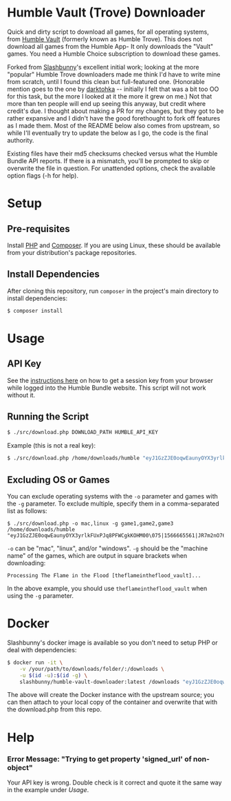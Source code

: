 # Humble Vault (Trove) Downloader

Quick and dirty script to download all games, for all operating
systems, from [Humble Vault](https://www.humblebundle.com/membership/collection) (formerly
known as Humble Trove). This does not download all games from the Humble App- It
only downloads the "Vault" games. You need a Humble Choice subscription to
download these games.

Forked from [Slashbunny](https://github.com/Slashbunny/humble-trove-downloader)'s excellent initial work; looking at the more "popular"
Humble Trove downloaders made me think I'd have to write mine from scratch, until
I found this clean but full-featured one. (Honorable mention goes to the one by
[darktohka](https://github.com/darktohka/HumbleTrove) -- initially I felt that was a bit too OO for this task, but the more
I looked at it the more it grew on me.)  Not that more than ten people will end
up seeing this anyway, but credit where credit's due. I thought about making a PR
for my changes, but they got to be rather expansive and I didn't have the good
forethought to fork off features as I made them.  Most of the README below also
comes from upstream, so while I'll eventually try to update the below as I go,
the code is the final authority.

Existing files have their md5 checksums checked versus what the Humble Bundle API
reports. If there is a mismatch, you'll be prompted to skip or overwrite the
file in question. For unattended options, check the available option flags (-h
for help).

# Setup

## Pre-requisites

Install [PHP](https://www.php.net/) and [Composer](https://getcomposer.org/). If
you are using Linux, these should be available from your distribution's package
repositories.

## Install Dependencies

After cloning this repository, run `composer` in the project's main directory
 to install dependencies:

```bash
$ composer install
```

# Usage

## API Key

See the [instructions here](https://github.com/talonius/hb-downloader/wiki/Using-Session-Information-From-Windows-For-hb-downloader) on
how to get a session key from your browser while logged into the Humble Bundle website. This script will not work without
it.

## Running the Script

```bash
$ ./src/download.php DOWNLOAD_PATH HUMBLE_API_KEY
```

Example (this is not a real key):

```bash
$ ./src/download.php /home/downloads/humble "eyJ1GzZJE0oqwEaunyOYX3yrlkFUxPJq8PFWCgkKOHM00\075|1566665561|JR7m2nO769sO2Je4C2fE"
```

## Excluding OS or Games

You can exclude operating systems with the `-o` parameter and games with the `-g`
parameter. To exclude multiple, specify them in a comma-separated list as follows:

```
$ ./src/download.php -o mac,linux -g game1,game2,game3 /home/downloads/humble "eyJ1GzZJE0oqwEaunyOYX3yrlkFUxPJq8PFWCgkKOHM00\075|1566665561|JR7m2nO769sO2Je4C2fE"
```

`-o` can be "mac", "linux", and/or "windows". `-g` should be the "machine name"
of the games, which are output in square brackets when downloading:

```
Processing The Flame in the Flood [theflameintheflood_vault]...
```

In the above example, you should use `theflameintheflood_vault` when using the
`-g` parameter.

# Docker

Slashbunny's docker image is available so you don't need to setup PHP or deal with
dependencies:

```bash
$ docker run -it \
    -v /your/path/to/downloads/folder/:/downloads \
    -u $(id -u):$(id -g) \
    slashbunny/humble-vault-downloader:latest /downloads "eyJ1GzZJE0oqwEaunyOYX3yrlkFUxPJq8PFWCgkKOHM00\075|1566665561|JR7m2nO769sO2Je4C2fE"
```
The above will create the Docker instance with the upstream source; you can then
attach to your local copy of the container and overwrite that with the download.php
from this repo.

# Help

### Error Message: "Trying to get property 'signed_url' of non-object"

Your API key is wrong. Double check is it correct and quote it the same way in the example under *Usage*.

